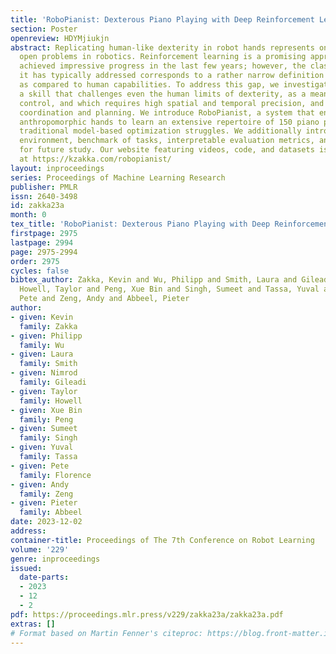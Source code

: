 ```yaml
---
title: 'RoboPianist: Dexterous Piano Playing with Deep Reinforcement Learning'
section: Poster
openreview: HDYMjiukjn
abstract: Replicating human-like dexterity in robot hands represents one of the largest
  open problems in robotics. Reinforcement learning is a promising approach that has
  achieved impressive progress in the last few years; however, the class of problems
  it has typically addressed corresponds to a rather narrow definition of dexterity
  as compared to human capabilities. To address this gap, we investigate piano-playing,
  a skill that challenges even the human limits of dexterity, as a means to test high-dimensional
  control, and which requires high spatial and temporal precision, and complex finger
  coordination and planning. We introduce RoboPianist, a system that enables simulated
  anthropomorphic hands to learn an extensive repertoire of 150 piano pieces where
  traditional model-based optimization struggles. We additionally introduce an open-sourced
  environment, benchmark of tasks, interpretable evaluation metrics, and open challenges
  for future study. Our website featuring videos, code, and datasets is available
  at https://kzakka.com/robopianist/
layout: inproceedings
series: Proceedings of Machine Learning Research
publisher: PMLR
issn: 2640-3498
id: zakka23a
month: 0
tex_title: 'RoboPianist: Dexterous Piano Playing with Deep Reinforcement Learning'
firstpage: 2975
lastpage: 2994
page: 2975-2994
order: 2975
cycles: false
bibtex_author: Zakka, Kevin and Wu, Philipp and Smith, Laura and Gileadi, Nimrod and
  Howell, Taylor and Peng, Xue Bin and Singh, Sumeet and Tassa, Yuval and Florence,
  Pete and Zeng, Andy and Abbeel, Pieter
author:
- given: Kevin
  family: Zakka
- given: Philipp
  family: Wu
- given: Laura
  family: Smith
- given: Nimrod
  family: Gileadi
- given: Taylor
  family: Howell
- given: Xue Bin
  family: Peng
- given: Sumeet
  family: Singh
- given: Yuval
  family: Tassa
- given: Pete
  family: Florence
- given: Andy
  family: Zeng
- given: Pieter
  family: Abbeel
date: 2023-12-02
address:
container-title: Proceedings of The 7th Conference on Robot Learning
volume: '229'
genre: inproceedings
issued:
  date-parts:
  - 2023
  - 12
  - 2
pdf: https://proceedings.mlr.press/v229/zakka23a/zakka23a.pdf
extras: []
# Format based on Martin Fenner's citeproc: https://blog.front-matter.io/posts/citeproc-yaml-for-bibliographies/
---
```

